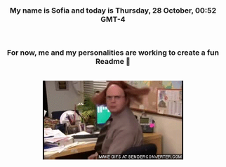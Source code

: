 


<div align="center">
<h3 >My name is Sofia and today is Thursday, 28 October, 00:52 GMT-4</h3><br>
<h3 >For now, me and my personalities are working to create a fun Readme 👋
</h3><br>
<img src='img/dwight.gif' alt='working...'/>
</div>
